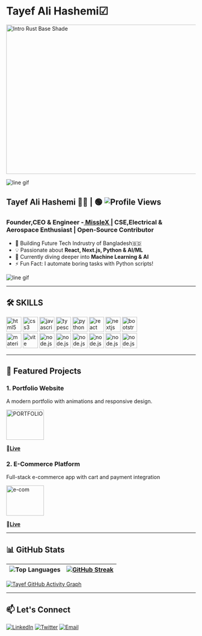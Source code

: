 # Tayef Ali Hashemi☑
<img width="1584" height="396" alt="Intro Rust Base Shade" src="https://github.com/user-attachments/assets/1b02bbc1-95a5-4e85-9a96-257114080dd3" />


![line gif](https://github.com/user-attachments/assets/27a9d306-fc26-47ea-8589-56952babfd75)
## Tayef Ali Hashemi 🖐🏻 | 🟢  ![Profile Views](https://komarev.com/ghpvc/?username=syedtayefali369&color=blue)
### Founder,CEO & Engineer -[ MissleX ](https://github.com/MissleX) | CSE,Electrical & Aerospace Enthusiast | Open-Source Contributor

- 🚀 Building Future Tech Indrustry of Bangladesh🇧🇩
- 💡 Passionate about **React, Next.js, Python & AI/ML**  
- 🌱 Currently diving deeper into **Machine Learning & AI**  
- ⚡ Fun Fact: I automate boring tasks with Python scripts!

![line gif](https://github.com/user-attachments/assets/369c567f-f9c2-4a8b-b265-eef2837d0b65)

---

## 🛠 SKILLS

<p align="left">  
  <img src="https://cdn.jsdelivr.net/gh/devicons/devicon/icons/html5/html5-original.svg" alt="html5" width="40" height="40"/>  
  <img src="https://cdn.jsdelivr.net/gh/devicons/devicon/icons/css3/css3-original.svg" alt="css3" width="40" height="40"/>  
  <img src="https://cdn.jsdelivr.net/gh/devicons/devicon/icons/javascript/javascript-original.svg" alt="javascript" width="40" height="40"/>  
  <img src="https://cdn.jsdelivr.net/gh/devicons/devicon/icons/typescript/typescript-original.svg" alt="typescript" width="40" height="40"/> 
  <img src="https://cdn.jsdelivr.net/gh/devicons/devicon/icons/python/python-original.svg" alt="python" width="40" height="40"/>  
  <img src="https://cdn.jsdelivr.net/gh/devicons/devicon/icons/react/react-original.svg" alt="react" width="40" height="40"/>  
  <img src="https://cdn.jsdelivr.net/gh/devicons/devicon/icons/nextjs/nextjs-original.svg" alt="nextjs" width="40" height="40"/>  
  <img src="https://cdn.jsdelivr.net/gh/devicons/devicon/icons/bootstrap/bootstrap-original.svg" alt="bootstrap" width="40" height="40"/>  
  <br>
  <img src="https://cdn.jsdelivr.net/gh/devicons/devicon/icons/materialui/materialui-original.svg" alt="materialui" width="40" height="40"/>  
  <img src="https://cdn.jsdelivr.net/gh/devicons/devicon/icons/vite/vite-original.svg" alt="vite" width="40" height="40"/>  
  <img src="https://cdn.jsdelivr.net/gh/devicons/devicon/icons/mongodb/mongodb-original.svg" alt="node.js" width="40" height="40"/>
  <img src="https://cdn.jsdelivr.net/gh/devicons/devicon/icons/nodejs/nodejs-original.svg" alt="node.js" width="40" height="40"/>
  <img src="https://cdn.jsdelivr.net/gh/devicons/devicon/icons/vercel/vercel-original.svg" alt="node.js" width="40" height="40"/>
  <img src="https://cdn.jsdelivr.net/gh/devicons/devicon/icons/firebase/firebase-original.svg" alt="node.js" width="40" height="40"/>
  <img src="https://cdn.jsdelivr.net/gh/devicons/devicon/icons/git/git-original.svg" alt="node.js" width="40" height="40"/>
  <img src="https://cdn.jsdelivr.net/gh/devicons/devicon/icons/figma/figma-original.svg" alt="node.js" width="40" height="40"/>
</p>

---

## 🚀 Featured Projects

### 1. **Portfolio Website**  
A modern portfolio with animations and responsive design.

<img width="100" height="80" alt="PORTFOLIO" src="https://github.com/user-attachments/assets/03034399-1ec9-4d75-874e-4a675596e77e" />

 🛑[**Live**](https://v0-web-dev-portfolio-tau.vercel.app/)

### 2. **E-Commerce Platform**   
Full-stack e-commerce app with cart and payment integration  

<img width="100" height="80" alt="e-com" src="https://github.com/user-attachments/assets/11e43dcd-1350-4ace-ad70-7abfe3a6217a" />

🛑[**Live**](https://e-commerce-website-github-io-five.vercel.app/)

---

## 📊 GitHub Stats

| ![Top Languages](https://github-readme-stats.vercel.app/api/top-langs/?username=syedtayefali369&layout=compact&theme=tokyonight) | [![GitHub Streak](https://streak-stats.demolab.com/?user=syedtayefali369)](https://git.io/streak-stats) |
|-----------------------------------------------------------------------------------------------------------------------------------|--------------------------------------------------------------------------------------------------------|

[![Tayef GitHub Activity Graph](https://github-readme-activity-graph.vercel.app/graph?username=syedtayefali369&theme=github-compact&bg_color=000000&line=009A22&point=98FB98&color=00FF2B&title_color=00FF2B&area=true)](https://github.com/ashutosh00710/github-readme-activity-graph)

---

## 📫 Let's Connect

[![LinkedIn](https://img.shields.io/badge/LinkedIn-0A66C2?logo=linkedin&logoColor=white )](https://www.linkedin.com/in/md-tayef-a68a4a352/)
[![Twitter](https://img.shields.io/badge/Twitter-1DA1F2?logo=x&logoColor=white)](https://x.com/Tay3fM6854)
[![Email](https://img.shields.io/badge/Email-D14836?logo=gmail&logoColor=white)](mailto:tayefrules@gmail.com)
